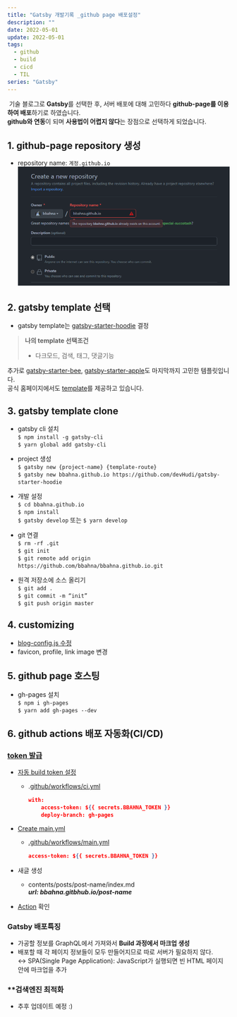 ```yaml
---
title: "Gatsby 개발기록 _github page 배포설정"
description: ""
date: 2022-05-01
update: 2022-05-01
tags:
  - github
  - build
  - cicd
  - TIL
series: "Gatsby"
---
```


&nbsp;기술 블로그로 **Gatsby**를 선택한 후, 서버 배포에 대해 고민하다 **github-page를 이용하여 배포**하기로 하였습니다.<br />
**github와 연동**이 되며 **사용법이 어렵지 않다**는 장점으로 선택하게 되었습니다.

## 1. github-page repository 생성
- repository name: `계정.github.io`
  ![](github-page(1).png)

## 2. gatsby template 선택
- gatsby template는 [gatsby-starter-hoodie](https://github.com/devHudi/gatsby-starter-hoodie) 결정

> **나의 template 선택조건**
> - 다크모드, 검색, 태그, 댓글기능

추가로 [gatsby-starter-bee](https://github.com/JaeYeopHan/gatsby-starter-bee), [gatsby-starter-apple](https://github.com/sungik-choi/gatsby-starter-apple)도 마지막까지 고민한 템플릿입니다.<br/>
공식 홈페이지에서도 [template](https://www.gatsbyjs.com/starters/)를 제공하고 있습니다.

## 3. gatsby template clone
- gatsby cli 설치<br/>
    `$ npm install -g gatsby-cli`<br/>
    `$ yarn global add gatsby-cli`
    
- project 생성<br/>
    `$ gatsby new {project-name} {template-route}`<br/>
    `$ gatsby new bbahna.github.io https://github.com/devHudi/gatsby-starter-hoodie`
    
- 개발 설정<br/>
    `$ cd bbahna.github.io`<br/>
    `$ npm install`<br/>
    `$ gatsby develop` 또는 `$ yarn develop`
    
- git 연결<br/>
    `$ rm -rf .git`<br/>
    `$ git init`<br/>
    `$ git remote add origin https://github.com/bbahna/bbahna.github.io.git`
    
- 원격 저장소에 소스 올리기<br/>
    `$ git add .`<br/>
    `$ git commit -m “init”`<br/>
    `$ git push origin master`

## 4. customizing
- [blog-config.js 수정](https://github.com/bbahna/bbahna.github.io/blob/master/blog-config.js)
- favicon, profile, link image 변경

## 5. github page **호스팅**
- gh-pages 설치<br/>
    `$ npm i gh-pages`<br/>
    `$ yarn add gh-pages --dev`

## 6. **github actions** 배포 자동화(CI/CD)
### [token 발급](https://github.com/settings/tokens)
- [자동 build token 설정](https://github.com/bbahna/bbahna.github.io/commit/01b0684c08700088b8c2b152bb9662c5b913a3ef)
    - .[github/workflows/ci.yml](https://github.com/bbahna/bbahna.github.io/blob/master/.github/workflows/ci.yml)
        ```json
        with:
        	access-token: ${{ secrets.BBAHNA_TOKEN }}
        	deploy-branch: gh-pages
        ```
        
- [Create main.yml](https://github.com/bbahna/bbahna.github.io/commit/759b0a9bb288a4e5f8847f4f46fddb49320752f3)
    - [.github/workflows/main.yml](https://github.com/bbahna/bbahna.github.io/blob/master/.github/workflows/main.yml)
        ```json
        access-token: ${{ secrets.BBAHNA_TOKEN }}
        ```
        
- 새글 생성
    - contents/posts/post-name/index.md<br/>
        _**url: bbahna.gitbhub.io/post-name**_

- [Action](https://github.com/bbahna/bbahna.github.io/actions) 확인

### Gatsby 배포특징
- 가공할 정보를 GraphQL에서 가져와서 **Build 과정에서 마크업 생성**
- 배포할 때 각 페이지 정보들이 모두 만들어지므로 따로 서버가 필요하지 않다.<br/>
    ↔ SPA(Single Page Application): JavaScript가 실행되면 빈 HTML 페이지 안에 마크업을 추가

### **검색엔진 최적화
 - 추후 업데이트 예정 :)
